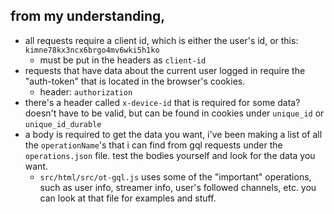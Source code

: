 ## from my understanding,

* all requests require a client id, which is either the user's id, or this: `kimne78kx3ncx6brgo4mv6wki5h1ko`
    * must be put in the headers as `client-id`
* requests that have data about the current user logged in require the "auth-token" that is located in the browser's cookies.
    * header: `authorization`
* there's a header called `x-device-id` that is required for some data? doesn't have to be valid, but can be found in cookies under `unique_id` or `unique_id_durable`
* a body is required to get the data you want, i've been making a list of all the `operationName`'s that i can find from gql requests under the `operations.json` file. test the bodies yourself and look for the data you want.
    * `src/html/src/ot-gql.js` uses some of the "important" operations, such as user info, streamer info, user's followed channels, etc. you can look at that file for examples and stuff.